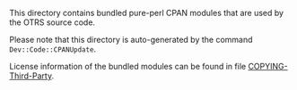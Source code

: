 This directory contains bundled pure-perl CPAN modules that are used by the OTRS source code.

Please note that this directory is auto-generated by the command `Dev::Code::CPANUpdate`.

License information of the bundled modules can be found in file
[COPYING-Third-Party](../../COPYING-Third-Party).
